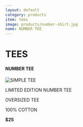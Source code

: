 ```yaml
---
layout: default
category: products
item: tees
image: products/number-shirt.jpg
name: NUMBER TEE
---
```


# TEES

#### NUMBER TEE
![SIMPLE TEE](http://situ0020.github.com/ecommerce-website/images/products/number-shirt.jpg)

LIMITED EDITION NUMBER TEE

OVERSIZED TEE

100% COTTON

**$25**


